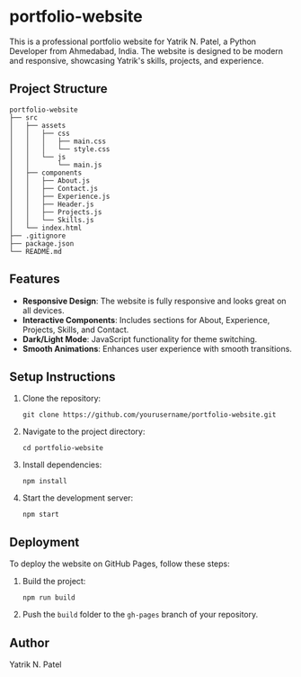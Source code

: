 # portfolio-website

This is a professional portfolio website for Yatrik N. Patel, a Python Developer from Ahmedabad, India. The website is designed to be modern and responsive, showcasing Yatrik's skills, projects, and experience.

## Project Structure

```
portfolio-website
├── src
│   ├── assets
│   │   ├── css
│   │   │   ├── main.css
│   │   │   └── style.css
│   │   └── js
│   │       └── main.js
│   ├── components
│   │   ├── About.js
│   │   ├── Contact.js
│   │   ├── Experience.js
│   │   ├── Header.js
│   │   ├── Projects.js
│   │   └── Skills.js
│   └── index.html
├── .gitignore
├── package.json
└── README.md
```

## Features

- **Responsive Design**: The website is fully responsive and looks great on all devices.
- **Interactive Components**: Includes sections for About, Experience, Projects, Skills, and Contact.
- **Dark/Light Mode**: JavaScript functionality for theme switching.
- **Smooth Animations**: Enhances user experience with smooth transitions.

## Setup Instructions

1. Clone the repository:
   ```
   git clone https://github.com/yourusername/portfolio-website.git
   ```
2. Navigate to the project directory:
   ```
   cd portfolio-website
   ```
3. Install dependencies:
   ```
   npm install
   ```
4. Start the development server:
   ```
   npm start
   ```

## Deployment

To deploy the website on GitHub Pages, follow these steps:

1. Build the project:
   ```
   npm run build
   ```
2. Push the `build` folder to the `gh-pages` branch of your repository.

## Author

Yatrik N. Patel  
